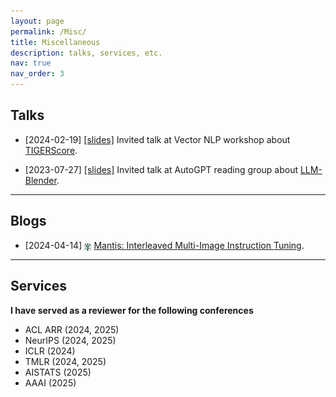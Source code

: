 ```yaml
---
layout: page
permalink: /Misc/
title: Miscellaneous
description: talks, services, etc.
nav: true
nav_order: 3
---
```



## Talks

- [2024-02-19] [\[slides\]](https://docs.google.com/presentation/d/1-0uYzlR_-hUpgdfEksFWb65l0UouJ0W_/edit?usp=sharing&ouid=112776303426789186559&rtpof=true&sd=true) Invited talk at Vector NLP workshop about [TIGERScore](https://tiger-ai-lab.github.io/TIGERScore/). 

- [2023-07-27] [\[slides\]](https://docs.google.com/presentation/d/1UvTYEjIjpPGjrvBxtEmAtC06N-7xFFY9/edit?usp=sharing&ouid=112776303426789186559&rtpof=true&sd=true) Invited talk at AutoGPT reading group about [LLM-Blender](https://yuchenlin.xyz/LLM-Blender/). 

---

## Blogs
- [2024-04-14] <img src="../assets/img/mantis-logo.png" alt="Mantis" style="height: 1em; vertical-align: middle;"> [Mantis: Interleaved Multi-Image Instruction Tuning](https://tiger-ai-lab.github.io/Blog/mantis).

---

## Services
**I have served as a reviewer for the following conferences**

- ACL ARR (2024, 2025)
- NeurIPS (2024, 2025)
- ICLR (2024)
- TMLR (2024, 2025)
- AISTATS (2025)
- AAAI (2025)

<!-- For now, this page is assumed to be a static description of your courses. You can convert it to a collection similar to `_projects/` so that you can have a dedicated page for each course.

Organize your courses by years, topics, or universities, however you like! -->
